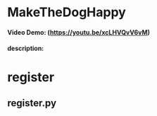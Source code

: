 # MakeTheDogHappy
#### Video Demo: (https://youtu.be/xcLHVQvV6vM)
#### description:

# register
## register.py

